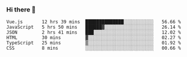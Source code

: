 ### Hi there 👋

<!--
**hjklink/hjklink** is a ✨ _special_ ✨ repository because its `README.md` (this file) appears on your GitHub profile.

Here are some ideas to get you started:

- 🔭 I’m currently working on ...
- 🌱 I’m currently learning ...
- 👯 I’m looking to collaborate on ...
- 🤔 I’m looking for help with ...
- 💬 Ask me about ...
- 📫 How to reach me: ...
- 😄 Pronouns: ...
- ⚡ Fun fact: ...
-->


<!--START_SECTION:waka-->

```text
Vue.js       12 hrs 39 mins  ██████████████░░░░░░░░░░░   56.66 %
JavaScript   5 hrs 50 mins   ██████▓░░░░░░░░░░░░░░░░░░   26.14 %
JSON         2 hrs 41 mins   ███░░░░░░░░░░░░░░░░░░░░░░   12.02 %
HTML         30 mins         ▓░░░░░░░░░░░░░░░░░░░░░░░░   02.27 %
TypeScript   25 mins         ▒░░░░░░░░░░░░░░░░░░░░░░░░   01.92 %
CSS          8 mins          ░░░░░░░░░░░░░░░░░░░░░░░░░   00.66 %
```

<!--END_SECTION:waka-->
